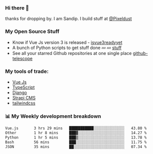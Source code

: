 ### Hi there 👋

thanks for dropping by.
I am Sandip. I build stuff at [@Pixeldust](github.com/pixeldust-in/)

###  **My Open Source Stuff**

 - Know if Vue Js version 3 is released -  [isvue3readyyet](https://github.com/sandiprb/isvue3readyyet)
 - A bunch of Python scripts to get stuff done 💤 💤 [stuff](https://github.com/sandiprb/stuff)
 - See all your starred Github repositories at one single place [github-telescope](https://github.com/sandiprb/github-telescope)



###  **My tools of trade:**
 - [Vue Js](https://github.com/vuejs/vue/)
 - [TypeScript](https://github.com/microsoft/TypeScript)
 - [Django](github.com/django/django)
 - [Strapi CMS](github.com/strapi/strapi)
 - [tailwindcss](https://github.com/tailwindlabs/tailwindcss)


###  📊 **My Weekly development breakdown**
<!--START_SECTION:waka-->

```txt
Vue.js       3 hrs 29 mins   ███████████░░░░░░░░░░░░░░   43.80 %
Other        1 hr 8 mins     ███▓░░░░░░░░░░░░░░░░░░░░░   14.27 %
Python       1 hr 5 mins     ███▒░░░░░░░░░░░░░░░░░░░░░   13.78 %
Bash         56 mins         ███░░░░░░░░░░░░░░░░░░░░░░   11.75 %
JSON         35 mins         ██░░░░░░░░░░░░░░░░░░░░░░░   07.34 %
```

<!--END_SECTION:waka-->
